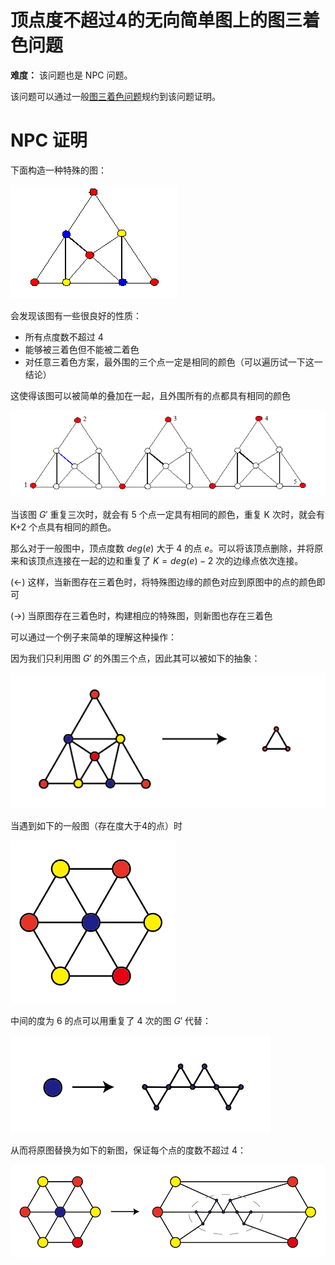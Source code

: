 # 顶点度不超过4的无向简单图上的图三着色问题

**难度：** 该问题也是 NPC 问题。

该问题可以通过一般[图三着色问题](gcp.html)规约到该问题证明。



# NPC 证明

下面构造一种特殊的图：

![](fig/9.png)

会发现该图有一些很良好的性质：

 - 所有点度数不超过 4
 - 能够被三着色但不能被二着色
 - 对任意三着色方案，最外围的三个点一定是相同的颜色（可以遍历试一下这一结论）

这使得该图可以被简单的叠加在一起，且外围所有的点都具有相同的颜色

![](fig/10.png)

当该图 $G'$ 重复三次时，就会有 5 个点一定具有相同的颜色，重复 K 次时，就会有 K+2 个点具有相同的颜色。

那么对于一般图中，顶点度数 $deg(e)$ 大于 4 的点 $e$。可以将该顶点删除，并将原来和该顶点连接在一起的边和重复了 $K=deg(e)-2$ 次的边缘点依次连接。


(<-) 这样，当新图存在三着色时，将特殊图边缘的颜色对应到原图中的点的颜色即可

(->) 当原图存在三着色时，构建相应的特殊图，则新图也存在三着色


可以通过一个例子来简单的理解这种操作：

因为我们只利用图 $G'$ 的外围三个点，因此其可以被如下的抽象：

![](fig/11.png)

当遇到如下的一般图（存在度大于4的点）时

![](fig/14.png)

中间的度为 6 的点可以用重复了 4 次的图 $G'$ 代替：

![](fig/12.png)

从而将原图替换为如下的新图，保证每个点的度数不超过 4：

![](fig/13.png)